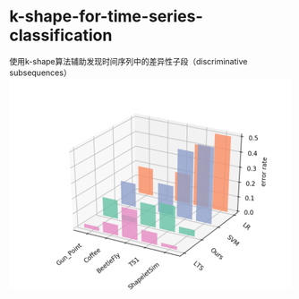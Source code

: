 # k-shape-for-time-series-classification
使用k-shape算法辅助发现时间序列中的差异性子段（discriminative subsequences）
![testing error on 5 UCR datasets](https://github.com/zy-wang/k-shape-for-time-series-classification/blob/master/3d.png)
